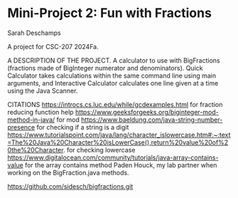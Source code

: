 # Mini-Project 2: Fun with Fractions

Sarah Deschamps

A project for CSC-207 2024Fa.

A DESCRIPTION OF THE PROJECT.
A calculator to use with BigFractions (fractions made of BigInteger numerator and denominators). Quick Calculator takes calculations within the same command line using main arguments, and Interactive Calculator calculates one line given at a time using the Java Scanner. 

CITATIONS
https://introcs.cs.luc.edu/while/gcdexamples.html for fraction reducing function help
https://www.geeksforgeeks.org/biginteger-mod-method-in-java/ for mod
https://www.baeldung.com/java-string-number-presence for checking if a string is a digit
https://www.tutorialspoint.com/java/lang/character_islowercase.htm#:~:text=The%20Java%20Character%20isLowerCase(),return%20value%20of%20the%20Character. for checking lowercase
https://www.digitalocean.com/community/tutorials/java-array-contains-value for the array contains method
Paden Houck, my lab partner when working on the BigFraction.java methods.

https://github.com/sidesch/bigfractions.git 